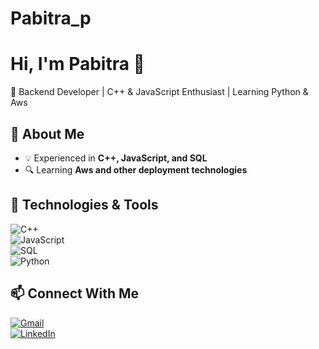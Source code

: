 # Pabitra_p

# Hi, I'm Pabitra 👋  
🔹 Backend Developer | C++ & JavaScript Enthusiast | Learning Python & Aws

## 🚀 About Me   
- 💡 Experienced in **C++, JavaScript, and SQL**  
- 🔍 Learning **Aws and other deployment technologies**  

## 🔧 Technologies & Tools  
![C++](https://img.shields.io/badge/-C++-00599C?logo=c%2B%2B&logoColor=white&style=for-the-badge)  
![JavaScript](https://img.shields.io/badge/-JavaScript-F7DF1E?logo=javascript&logoColor=black&style=for-the-badge)  
![SQL](https://img.shields.io/badge/-SQL-4479A1?logo=MySQL&logoColor=white&style=for-the-badge)  
![Python](https://img.shields.io/badge/-Python-3776AB?logo=python&logoColor=white&style=for-the-badge)  

## 📫 Connect With Me  
[![Gmail](https://img.shields.io/badge/Gmail-D14836?logo=gmail&logoColor=white&style=for-the-badge)](mailto:your-pabitrakumarpanda134@gmail.com)  
[![LinkedIn](https://img.shields.io/badge/LinkedIn-0077B5?logo=linkedin&logoColor=white&style=for-the-badge)](http://linkedin.com/in/pabitra-kumar-panda-4a3a7b213)  
